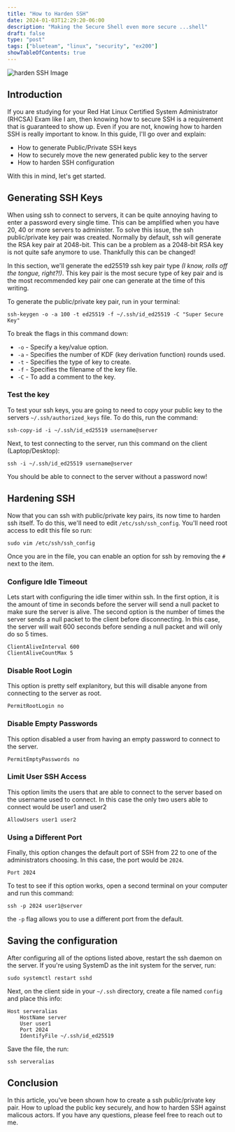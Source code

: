 ```yaml
---
title: "How to Harden SSH"
date: 2024-01-03T12:29:20-06:00
description: "Making the Secure Shell even more secure ...shell"
draft: false
type: "post"
tags: ["blueteam", "linux", "security", "ex200"]
showTableOfContents: true
---
```


![harden SSH Image](/images/posts/rhcsa/harden-ssh/harden-ssh.png)

## Introduction

If you are studying for your Red Hat Linux Certified System Administrator (RHCSA) Exam like I am,
then knowing how to secure SSH is a requirement that is guaranteed to show up. Even if you are not,
knowing how to harden SSH is really important to know. In this guide, I'll go over and explain:

- How to generate Public/Private SSH keys
- How to securely move the new generated public key to the server
- How to harden SSH configuration

With this in mind, let's get started.

## Generating SSH Keys

When using ssh to connect to servers, it can be quite annoying having to enter a password every single 
time. This can be amplified when you have 20, 40 or more servers to administer. To solve this issue, the 
ssh public/private key pair was created. Normally by default, ssh will generate the RSA key pair at 2048-bit.
This can be a problem as a 2048-bit RSA key is not quite safe anymore to use. Thankfully this can be changed! 

In this section, we'll generate the ed25519 ssh key pair type *(I know, rolls off the tongue, right?!)*. This key 
pair is the most secure type of key pair and is the most recommended key pair one can generate at the time of this 
writing. 

To generate the public/private key pair, run in your terminal:
```
ssh-keygen -o -a 100 -t ed25519 -f ~/.ssh/id_ed25519 -C "Super Secure Key"
```

To break the flags in this command down:
- `-o` - Specify a key/value option.
- `-a` - Specifies the number of KDF (key derivation function) rounds used.
- `-t` - Specifies the type of key  to  create.
- `-f` - Specifies the filename of the key file. 
- `-C` - To add a comment to the key. 

### Test the key

To test your ssh keys, you are going to need to copy your public key to the servers `~/.ssh/authorized_keys` file. To do this, run the command:
```
ssh-copy-id -i ~/.ssh/id_ed25519 username@server
```

Next, to test connecting to the server, run this command on the client (Laptop/Desktop):
```
ssh -i ~/.ssh/id_ed25519 username@server
```

You should be able to connect to the server without a password now! 

## Hardening SSH

Now that you can ssh with public/private key pairs, its now time to harden ssh itself. To do this, we'll need to edit 
`/etc/ssh/ssh_config`. You'll need root access to edit this file so run:
```
sudo vim /etc/ssh/ssh_config
```
Once you are in the file, you can enable an option for ssh by removing the `#` next to the item.

### Configure Idle Timeout
Lets start with configuring the idle timer within ssh. In the first option, it is the amount of time in seconds before 
the server will send a null packet to make sure the server is alive. The second option is the number of times the server 
sends a null packet to the client before disconnecting. In this case, the server will wait 600 seconds before sending a null 
packet and will only do so 5 times.

```
ClientAliveInterval 600
ClientAliveCountMax 5
```

### Disable Root Login
This option is pretty self explanitory, but this will disable anyone from connecting to the server as root.

```
PermitRootLogin no
```

### Disable Empty Passwords
This option disabled a user from having an empty password to connect to the server.

```
PermitEmptyPasswords no
```

### Limit User SSH Access
This option limits the users that are able to connect to the server based on the username used to connect. In this case 
the only two users able to connect would be user1 and user2

```
AllowUsers user1 user2
```

### Using a Different Port
Finally, this option changes the default port of SSH from 22 to one of the administrators choosing. In this case, the port 
would be `2024`. 

```
Port 2024
```

To test to see if this option works, open a second terminal on your computer and run this command: 
```
ssh -p 2024 user1@server
```

the `-p` flag allows you to use a different port from the default.

## Saving the configuration

After configuring all of the options listed above, restart the ssh daemon on the server. If you're using SystemD as the init system for the server, run:
```
sudo systemctl restart sshd
```

Next, on the client side in your `~/.ssh` directory, create a file named `config` and place this info:
```
Host serveralias
    HostName server
    User user1
    Port 2024
    IdentifyFile ~/.ssh/id_ed25519
```

Save the file, the run:
```
ssh serveralias
```

## Conclusion

In this article, you've been shown how to create a ssh public/private key pair. How to upload the public key securely, and how to harden SSH against malicous actors.
If you have any questions, please feel free to reach out to me.


